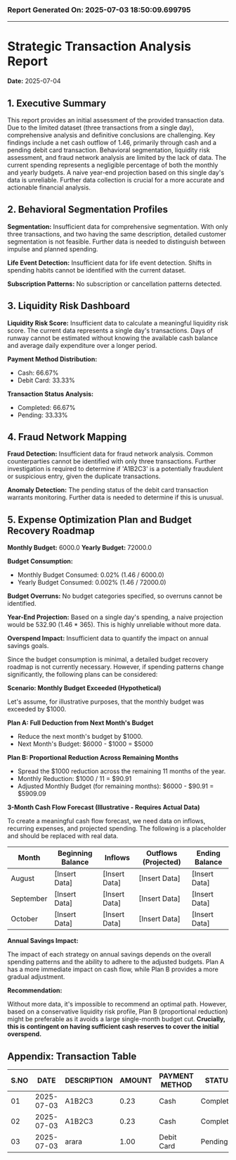 ### Report Generated On: 2025-07-03 18:50:09.699795 

--- 

# Strategic Transaction Analysis Report

**Date:** 2025-07-04

## 1. Executive Summary

This report provides an initial assessment of the provided transaction data. Due to the limited dataset (three transactions from a single day), comprehensive analysis and definitive conclusions are challenging. Key findings include a net cash outflow of 1.46, primarily through cash and a pending debit card transaction. Behavioral segmentation, liquidity risk assessment, and fraud network analysis are limited by the lack of data. The current spending represents a negligible percentage of both the monthly and yearly budgets. A naive year-end projection based on this single day's data is unreliable. Further data collection is crucial for a more accurate and actionable financial analysis.

## 2. Behavioral Segmentation Profiles

**Segmentation:** Insufficient data for comprehensive segmentation. With only three transactions, and two having the same description, detailed customer segmentation is not feasible. Further data is needed to distinguish between impulse and planned spending.

**Life Event Detection:** Insufficient data for life event detection. Shifts in spending habits cannot be identified with the current dataset.

**Subscription Patterns:** No subscription or cancellation patterns detected.

## 3. Liquidity Risk Dashboard

**Liquidity Risk Score:** Insufficient data to calculate a meaningful liquidity risk score. The current data represents a single day's transactions. Days of runway cannot be estimated without knowing the available cash balance and average daily expenditure over a longer period.

**Payment Method Distribution:**

*   Cash: 66.67%
*   Debit Card: 33.33%

**Transaction Status Analysis:**

*   Completed: 66.67%
*   Pending: 33.33%

## 4. Fraud Network Mapping

**Fraud Detection:** Insufficient data for fraud network analysis. Common counterparties cannot be identified with only three transactions. Further investigation is required to determine if 'A1B2C3' is a potentially fraudulent or suspicious entry, given the duplicate transactions.

**Anomaly Detection:** The pending status of the debit card transaction warrants monitoring. Further data is needed to determine if this is unusual.

## 5. Expense Optimization Plan and Budget Recovery Roadmap

**Monthly Budget:** 6000.0
**Yearly Budget:** 72000.0

**Budget Consumption:**

*   Monthly Budget Consumed: 0.02% (1.46 / 6000.0)
*   Yearly Budget Consumed: 0.002% (1.46 / 72000.0)

**Budget Overruns:** No budget categories specified, so overruns cannot be identified.

**Year-End Projection:** Based on a single day's spending, a naive projection would be 532.90 (1.46 * 365). This is highly unreliable without more data.

**Overspend Impact:** Insufficient data to quantify the impact on annual savings goals.

Since the budget consumption is minimal, a detailed budget recovery roadmap is not currently necessary. However, if spending patterns change significantly, the following plans can be considered:

**Scenario: Monthly Budget Exceeded (Hypothetical)**

Let's assume, for illustrative purposes, that the monthly budget was exceeded by $1000.

**Plan A: Full Deduction from Next Month's Budget**

*   Reduce the next month's budget by $1000.
*   Next Month's Budget: $6000 - $1000 = $5000

**Plan B: Proportional Reduction Across Remaining Months**

*   Spread the $1000 reduction across the remaining 11 months of the year.
*   Monthly Reduction: $1000 / 11 = $90.91
*   Adjusted Monthly Budget (for remaining months): $6000 - $90.91 = $5909.09

**3-Month Cash Flow Forecast (Illustrative - Requires Actual Data)**

To create a meaningful cash flow forecast, we need data on inflows, recurring expenses, and projected spending.  The following is a placeholder and should be replaced with real data.

| Month     | Beginning Balance | Inflows | Outflows (Projected) | Ending Balance |
|-----------|-------------------|---------|-----------------------|----------------|
| August    |  [Insert Data]    | [Insert Data] | [Insert Data]       | [Insert Data]  |
| September |  [Insert Data]    | [Insert Data] | [Insert Data]       | [Insert Data]  |
| October   |  [Insert Data]    | [Insert Data] | [Insert Data]       | [Insert Data]  |

**Annual Savings Impact:**

The impact of each strategy on annual savings depends on the overall spending patterns and the ability to adhere to the adjusted budgets. Plan A has a more immediate impact on cash flow, while Plan B provides a more gradual adjustment.

**Recommendation:**

Without more data, it's impossible to recommend an optimal path. However, based on a conservative liquidity risk profile, Plan B (proportional reduction) might be preferable as it avoids a large single-month budget cut. **Crucially, this is contingent on having sufficient cash reserves to cover the initial overspend.**

## Appendix: Transaction Table

| S.NO | DATE       | DESCRIPTION | AMOUNT | PAYMENT METHOD | STATUS    | NOTES     |
|------|------------|-------------|--------|----------------|-----------|-----------|
| 01   | 2025-07-03 | A1B2C3      | 0.23   | Cash           | Completed | -------   |
| 02   | 2025-07-03 | A1B2C3      | 0.23   | Cash           | Completed | -------   |
| 03   | 2025-07-03 | arara       | 1.00   | Debit Card     | Pending   | dbcfjhrbf |
